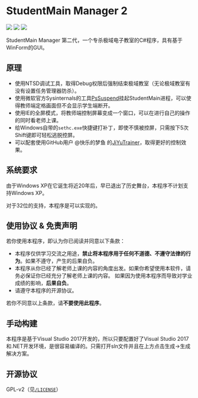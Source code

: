 # StudentMain Manager 2
![](https://img.shields.io/badge/language-C%23-blue) ![](https://img.shields.io/badge/version-2.0.0-brightgreen) ![](https://img.shields.io/github/repo-size/yangshunhuai/StudentMainManager2)

StudentMain Manager 第二代，一个专杀极域电子教室的C#程序，具有基于WinForm的GUI。

## 原理
* 使用NTSD调试工具，取得Debug权限后强制结束极域教室（无论极域教室有没有设置任务管理器防杀）。
* 使用微软官方Sysinternals的工具[PsSuspend](https://docs.microsoft.com/zh-cn/sysinternals/downloads/pssuspend)挂起StudentMain进程，可以使得教师端定格画面但不会显示学生端断开。
* 使用IE的全屏模式，将教师端控制屏幕变成一个窗口，可以在进行自己的操作的同时看老师上课。
* 给Windows自带的`sethc.exe`快捷键打补丁，即使不慎被控屏，只需按下5次Shift键即可轻松逃脱控屏。
* 可以配套使用GitHub用户 @快乐的梦鱼 的[JiYuTrainer](https://github.com/imengyu/JiYuTrainer)，取得更好的控制效果。

## 系统要求
由于Windows XP在它诞生将近20年后，早已退出了历史舞台，本程序不计划支持Windows XP。

对于32位的支持，本程序是可以实现的。

## 使用协议 & 免责声明

若你使用本程序，即认为你已阅读并同意以下条款：

* 本程序仅供学习交流之用途，**禁止将本程序用于任何不道德、不遵守法律的行为**。如果不遵守，产生的后果自负。
* 本程序从你已经了解老师上课的内容的角度出发。如果你希望使用本软件，请务必保证你已经充分了解老师上课的内容。
  如果因为使用本程序而导致对学业成绩的影响，**后果自负**。
* 请遵守本程序的开源协议。

若你不同意以上条款，请**不要使用此程序**。

## 手动构建
本程序是基于Visual Studio 2017开发的，所以只要配置好了Visual Studio 2017和.NET开发环境，是很容易编译的。只需打开sln文件并且在上方点击生成->生成解决方案。

## 开源协议
GPL-v2（见[`/LICENSE`](https://github.com/yangshunhuai/StudentMainManager2/blob/main/LICENSE)）